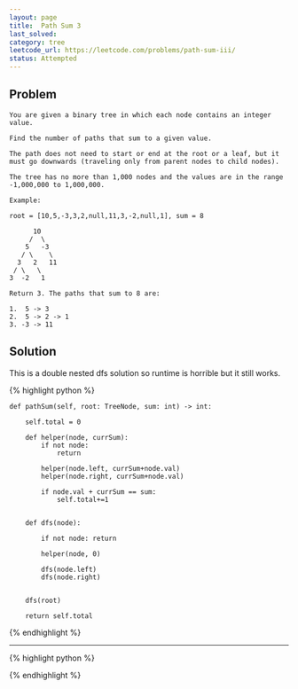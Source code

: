 ```yaml
---
layout: page
title:  Path Sum 3
last_solved: 
category: tree
leetcode_url: https://leetcode.com/problems/path-sum-iii/
status: Attempted
---
```


Problem
-------

```
You are given a binary tree in which each node contains an integer value.

Find the number of paths that sum to a given value.

The path does not need to start or end at the root or a leaf, but it must go downwards (traveling only from parent nodes to child nodes).

The tree has no more than 1,000 nodes and the values are in the range -1,000,000 to 1,000,000.

Example:

root = [10,5,-3,3,2,null,11,3,-2,null,1], sum = 8

      10
     /  \
    5   -3
   / \    \
  3   2   11
 / \   \
3  -2   1

Return 3. The paths that sum to 8 are:

1.  5 -> 3
2.  5 -> 2 -> 1
3. -3 -> 11

```

Solution
----------

This is a double nested dfs solution so runtime is horrible but it still works.

{% highlight python %}

    def pathSum(self, root: TreeNode, sum: int) -> int:
        
        self.total = 0
        
        def helper(node, currSum):
            if not node:
                return
            
            helper(node.left, currSum+node.val)
            helper(node.right, currSum+node.val)
        
            if node.val + currSum == sum:
                self.total+=1
        
        
        def dfs(node):
            
            if not node: return
            
            helper(node, 0)
            
            dfs(node.left)
            dfs(node.right)
            
        
        dfs(root)
        
        return self.total

{% endhighlight %}

_______________

{% highlight python %}



{% endhighlight %}